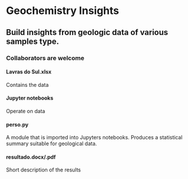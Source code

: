 # Geochemistry Insights
## Build insights from geologic data of various samples type.
### Collaborators are welcome

#### Lavras do Sul.xlsx
Contains the data

#### Jupyter notebooks
Operate on data

#### perso.py
A module that is imported into Jupyters notebooks. Produces a statistical summary suitable for geological data.

#### resultado.docx/.pdf
Short description of the results

